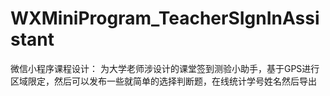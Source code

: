 # WXMiniProgram_TeacherSIgnInAssistant
微信小程序课程设计：
为大学老师涉设计的课堂签到测验小助手，基于GPS进行区域限定，然后可以发布一些就简单的选择判断题，在线统计学号姓名然后导出
